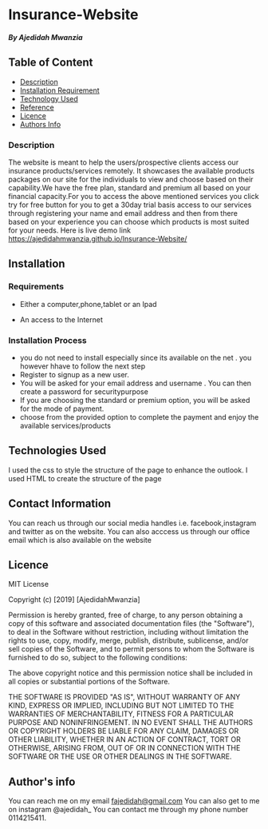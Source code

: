 # Insurance-Website
##### By Ajedidah Mwanzia

## Table of Content

+ [Description](#description)
+ [Installation Requirement](#Installation)
+ [Technology Used](#technology-used)
+ [Reference](#reference)
+ [Licence](#licence)
+ [Authors Info](#author-Info)

### Description 
The website is meant to help the users/prospective clients access our insurance products/services  remotely. It showcases   the available products packages on our site for the individuals to view and choose based on their capability.We have the free plan, standard and premium all based on your financial capacity.For you to access the above mentioned services you click try for free button for you to get a 30day trial basis access to our services through registering your name and email address and then from there based on your experience you can choose which products is most suited for your needs. Here is live demo link https://ajedidahmwanzia.github.io/Insurance-Website/


## Installation

### Requirements

* Either a computer,phone,tablet or an Ipad

* An access to the Internet

### Installation Process

* you do not need to install especially since its available on the net . you however hhave to follow the next step
* Register to signup as a new user.
* You will be asked for your email address and username . You can then create a password for securitypurpose
* If you are choosing the standard or premium option, you will be asked for the mode of payment. 
* choose from the provided option to complete the payment and enjoy the available services/products 



## Technologies Used
I used the css to style the structure of the page to enhance the outlook.
I used HTML to create the structure of the page

## Contact Information

You can reach us through our social media handles i.e. facebook,instagram and twitter as on the website.
You can also acccess us through our office email which is also available on the website


## Licence

MIT License

Copyright (c) [2019] [AjedidahMwanzia]

Permission is hereby granted, free of charge, to any person obtaining a copy
of this software and associated documentation files (the "Software"), to deal
in the Software without restriction, including without limitation the rights
to use, copy, modify, merge, publish, distribute, sublicense, and/or sell
copies of the Software, and to permit persons to whom the Software is
furnished to do so, subject to the following conditions:

The above copyright notice and this permission notice shall be included in all
copies or substantial portions of the Software.

THE SOFTWARE IS PROVIDED "AS IS", WITHOUT WARRANTY OF ANY KIND, EXPRESS OR
IMPLIED, INCLUDING BUT NOT LIMITED TO THE WARRANTIES OF MERCHANTABILITY,
FITNESS FOR A PARTICULAR PURPOSE AND NONINFRINGEMENT. IN NO EVENT SHALL THE
AUTHORS OR COPYRIGHT HOLDERS BE LIABLE FOR ANY CLAIM, DAMAGES OR OTHER
LIABILITY, WHETHER IN AN ACTION OF CONTRACT, TORT OR OTHERWISE, ARISING FROM,
OUT OF OR IN CONNECTION WITH THE SOFTWARE OR THE USE OR OTHER DEALINGS IN THE
SOFTWARE.

## Author's info

You can reach me on my email fajedidah@gmail.com 
You can also get to me on instagram @ajedidah_
You can contact me through my phone number 0114215411.
